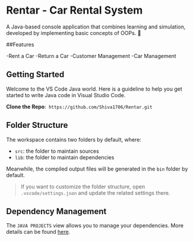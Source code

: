 # Rentar - Car Rental System

A Java-based console application that combines learning and simulation, developed by implementing basic concepts of OOPs.  🌟

##Features

  -Rent a Car
  -Return a Car
  -Customer Management
  -Car Management

## Getting Started

Welcome to the VS Code Java world. Here is a guideline to help you get started to write Java code in Visual Studio Code.

**Clone the Repo**:` https://github.com/Shiva1706/Rentar.git`

## Folder Structure

The workspace contains two folders by default, where:

- `src`: the folder to maintain sources
- `lib`: the folder to maintain dependencies

Meanwhile, the compiled output files will be generated in the `bin` folder by default.

> If you want to customize the folder structure, open `.vscode/settings.json` and update the related settings there.

## Dependency Management

The `JAVA PROJECTS` view allows you to manage your dependencies. More details can be found [here](https://github.com/microsoft/vscode-java-dependency#manage-dependencies).
